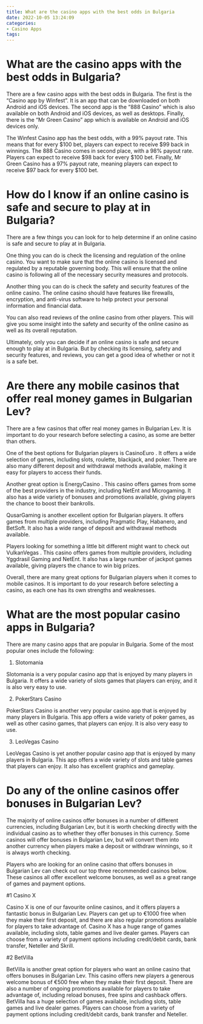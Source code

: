 ```yaml
---
title: What are the casino apps with the best odds in Bulgaria 
date: 2022-10-05 13:24:09
categories:
- Casino Apps
tags:
---
```



#  What are the casino apps with the best odds in Bulgaria? 

There are a few casino apps with the best odds in Bulgaria. The first is the “Casino app by Winfest”. It is an app that can be downloaded on both Android and iOS devices. The second app is the “888 Casino” which is also available on both Android and iOS devices, as well as desktops. Finally, there is the “Mr Green Casino” app which is available on Android and iOS devices only.

The Winfest Casino app has the best odds, with a 99% payout rate. This means that for every $100 bet, players can expect to receive $99 back in winnings. The 888 Casino comes in second place, with a 98% payout rate. Players can expect to receive $98 back for every $100 bet. Finally, Mr Green Casino has a 97% payout rate, meaning players can expect to receive $97 back for every $100 bet.

#  How do I know if an online casino is safe and secure to play at in Bulgaria? 

There are a few things you can look for to help determine if an online casino is safe and secure to play at in Bulgaria. 

One thing you can do is check the licensing and regulation of the online casino. You want to make sure that the online casino is licensed and regulated by a reputable governing body. This will ensure that the online casino is following all of the necessary security measures and protocols. 

Another thing you can do is check the safety and security features of the online casino. The online casino should have features like firewalls, encryption, and anti-virus software to help protect your personal information and financial data. 

You can also read reviews of the online casino from other players. This will give you some insight into the safety and security of the online casino as well as its overall reputation. 

Ultimately, only you can decide if an online casino is safe and secure enough to play at in Bulgaria. But by checking its licensing, safety and security features, and reviews, you can get a good idea of whether or not it is a safe bet.

#  Are there any mobile casinos that offer real money games in Bulgarian Lev? 

There are a few casinos that offer real money games in Bulgarian Lev. It is important to do your research before selecting a casino, as some are better than others. 

One of the best options for Bulgarian players is CasinoEuro . It offers a wide selection of games, including slots, roulette, blackjack, and poker. There are also many different deposit and withdrawal methods available, making it easy for players to access their funds. 

Another great option is EnergyCasino . This casino offers games from some of the best providers in the industry, including NetEnt and Microgaming. It also has a wide variety of bonuses and promotions available, giving players the chance to boost their bankrolls. 

QusarGaming is another excellent option for Bulgarian players. It offers games from multiple providers, including Pragmatic Play, Habanero, and BetSoft. It also has a wide range of deposit and withdrawal methods available. 

Players looking for something a little bit different might want to check out VulkanVegas . This casino offers games from multiple providers, including Yggdrasil Gaming and NetEnt. It also has a large number of jackpot games available, giving players the chance to win big prizes. 

Overall, there are many great options for Bulgarian players when it comes to mobile casinos. It is important to do your research before selecting a casino, as each one has its own strengths and weaknesses.

#  What are the most popular casino apps in Bulgaria? 

There are many casino apps that are popular in Bulgaria. Some of the most popular ones include the following:

1. Slotomania

Slotomania is a very popular casino app that is enjoyed by many players in Bulgaria. It offers a wide variety of slots games that players can enjoy, and it is also very easy to use.

2. PokerStars Casino

PokerStars Casino is another very popular casino app that is enjoyed by many players in Bulgaria. This app offers a wide variety of poker games, as well as other casino games, that players can enjoy. It is also very easy to use.

3. LeoVegas Casino

LeoVegas Casino is yet another popular casino app that is enjoyed by many players in Bulgaria. This app offers a wide variety of slots and table games that players can enjoy. It also has excellent graphics and gameplay.

#  Do any of the online casinos offer bonuses in Bulgarian Lev?

The majority of online casinos offer bonuses in a number of different currencies, including Bulgarian Lev, but it is worth checking directly with the individual casino as to whether they offer bonuses in this currency. Some casinos will offer bonuses in Bulgarian Lev, but will convert them into another currency when players make a deposit or withdraw winnings, so it is always worth checking.

Players who are looking for an online casino that offers bonuses in Bulgarian Lev can check out our top three recommended casinos below. These casinos all offer excellent welcome bonuses, as well as a great range of games and payment options.

#1 Casino X

Casino X is one of our favourite online casinos, and it offers players a fantastic bonus in Bulgarian Lev. Players can get up to €1000 free when they make their first deposit, and there are also regular promotions available for players to take advantage of. Casino X has a huge range of games available, including slots, table games and live dealer games. Players can choose from a variety of payment options including credit/debit cards, bank transfer, Neteller and Skrill.

#2 BetVilla

BetVilla is another great option for players who want an online casino that offers bonuses in Bulgarian Lev. This casino offers new players a generous welcome bonus of €500 free when they make their first deposit. There are also a number of ongoing promotions available for players to take advantage of, including reload bonuses, free spins and cashback offers. BetVilla has a huge selection of games available, including slots, table games and live dealer games. Players can choose from a variety of payment options including credit/debit cards, bank transfer and Neteller.